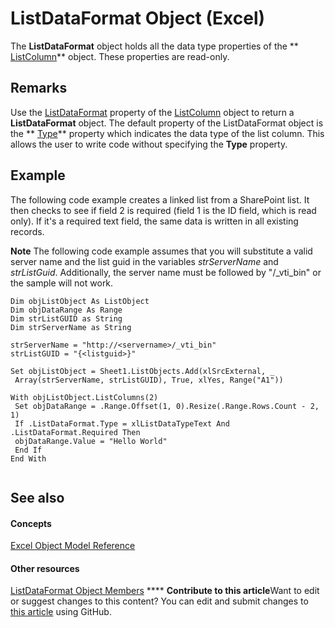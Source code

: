 
# ListDataFormat Object (Excel)

The  **ListDataFormat** object holds all the data type properties of the ** [ListColumn](c2060e4a-2340-c606-f272-1e4dad6964d0.md)** object. These properties are read-only.


## Remarks

Use the  [ListDataFormat](64cefe01-b0e6-1cdd-3eec-7cb8389666dc.md) property of the [ListColumn](46de6c4f-8ce0-0c7d-da59-6e52f5eab612.md) object to return a **ListDataFormat** object. The default property of the ListDataFormat object is the ** [Type](9e9b7b28-a948-9c67-8c88-ba6068ed162c.md)** property which indicates the data type of the list column. This allows the user to write code without specifying the **Type** property.


## Example

 The following code example creates a linked list from a SharePoint list. It then checks to see if field 2 is required (field 1 is the ID field, which is read only). If it's a required text field, the same data is written in all existing records.


**Note**  The following code example assumes that you will substitute a valid server name and the list guid in the variables  _strServerName_ and _strListGuid_. Additionally, the server name must be followed by "/_vti_bin" or the sample will not work.


```
Dim objListObject As ListObject 
Dim objDataRange As Range 
Dim strListGUID as String 
Dim strServerName as String 
 
strServerName = "http://<servername>/_vti_bin" 
strListGUID = "{<listguid>}" 
 
Set objListObject = Sheet1.ListObjects.Add(xlSrcExternal, _ 
 Array(strServerName, strListGUID), True, xlYes, Range("A1")) 
 
With objListObject.ListColumns(2) 
 Set objDataRange = .Range.Offset(1, 0).Resize(.Range.Rows.Count - 2, 1) 
 If .ListDataFormat.Type = xlListDataTypeText And .ListDataFormat.Required Then 
 objDataRange.Value = "Hello World" 
 End If 
End With 
 

```


## See also


#### Concepts


 [Excel Object Model Reference](11ea8598-8a20-92d5-f98b-0da04263bf2c.md)
#### Other resources


 [ListDataFormat Object Members](fb39bbc8-aed9-45f5-c7b2-ca93760c9cf2.md)
****   **Contribute to this article**Want to edit or suggest changes to this content? You can edit and submit changes to  [this article](https://github.com/jhershey00/VBA_Excel_Test/OpenXMLCon/articles/d972f320-6865-a684-0f46-8c34b2eea482.md) using GitHub.

